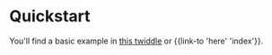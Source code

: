 # Quickstart

You'll find a basic example in [this
twiddle](https://ember-twiddle.com/95b040c96b7dc60dc4d0bb2dc5f5de26?openFiles=templates.application.hbs%2C) or
{{link-to 'here' 'index'}}.

